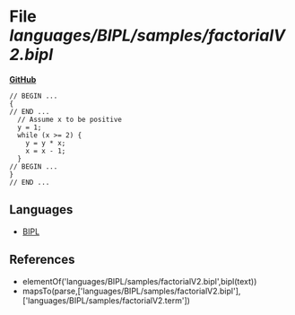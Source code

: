 # File _languages/BIPL/samples/factorialV2.bipl_
**[GitHub](https://github.com/softlang/yas/blob/master/languages/BIPL/samples/factorialV2.bipl)**
```
// BEGIN ...
{
// END ...
  // Assume x to be positive
  y = 1;
  while (x >= 2) {
    y = y * x;
    x = x - 1;
  }
// BEGIN ...
}
// END ...
```

## Languages
* [BIPL](../languages/BIPL.md)

## References
* elementOf('languages/BIPL/samples/factorialV2.bipl',bipl(text))
* mapsTo(parse,['languages/BIPL/samples/factorialV2.bipl'],['languages/BIPL/samples/factorialV2.term'])
